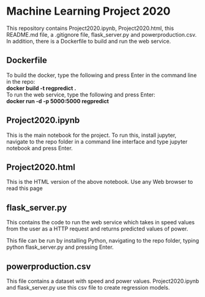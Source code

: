 # Machine Learning Project 2020
This repository contains Project2020.ipynb, Project2020.html, this README.md file, a .gitignore file, flask_server.py and powerproduction.csv. In addition, there is a Dockerfile to build and run the web service.

## Dockerfile
To build the docker, type the following and press Enter  in the command line in the repo: <br>
**docker build -t regpredict .**
<br>
To run the web service, type the following and press Enter:
<br>
**docker run -d -p 5000:5000 regpredict**


## Project2020.ipynb
This is the main notebook for the project. To run this, install jupyter, navigate to the repo folder in a command line interface and type jupyter notebook and press Enter.

## Project2020.html
This is the HTML version of the above notebook. Use any Web browser to read this page

## flask_server.py
This contains the code to run the web service which takes in speed values from the user as a HTTP request and returns predicted values of power.

This file can be run by installing Python, navigating to the repo folder, typing python flask_server.py and pressing Enter.

## powerproduction.csv
This file contains a dataset with speed and power values. Project2020.ipynb and flask_server.py use this csv file to create regression models.


